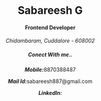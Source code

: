 <!doctype html>
<html lang="en">
  <head>
    <meta name="viewport" content="device-width" initial-scale=1.0>
    <title>Resume</title>
    
  </head>
  <body>
    <header>
      <div class="cont1">
      <h1 id="usr_name">Sabareesh G</h1>
      <h4 id="position">Frontend Developer</h4>
      </div>
      <div class="cont2">
        <address>
          <p>Chidambaram, Cuddalore - 608002</p>
        </address>
        <div class="contact">
          <h5>Conect With me..</h5>
          <p><strong><em>Mobile:</em></strong>8870388487</p>
          <p><strong><em>Mail Id:</em></strong><a mailto:sabareesh887@gmail.com>sabareesh887@gmail.com</a></p>
          <p><strong><em>LinkedIn:</em></strong></p>
        </div>
      </div>
    </header>
  </body>
</html>
